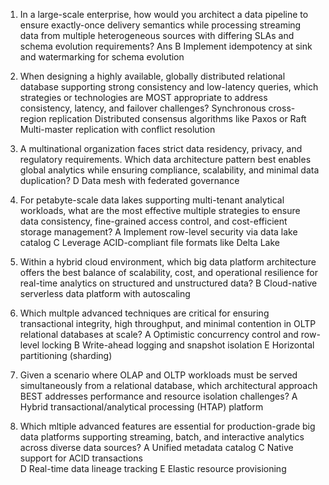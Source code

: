 1. In a large-scale enterprise, how would you architect a data pipeline to ensure exactly-once delivery semantics while processing streaming data from multiple heterogeneous sources with differing SLAs and schema evolution requirements?
Ans B Implement idempotency at sink and watermarking for schema evolution

2. When designing a highly available, globally distributed relational database supporting strong consistency and low-latency queries, which strategies or technologies are MOST appropriate to address consistency, latency, and failover challenges?
Synchronous cross-region replication
Distributed consensus algorithms like Paxos or Raft
Multi-master replication with conflict resolution

3. A multinational organization faces strict data residency, privacy, and regulatory requirements. Which data architecture pattern best enables global analytics while ensuring compliance, scalability, and minimal data duplication?
D Data mesh with federated governance

4. For petabyte-scale data lakes supporting multi-tenant analytical workloads, what are the most effective multiple strategies to ensure data consistency, fine-grained access control, and cost-efficient storage management?
A Implement row-level security via data lake catalog
C Leverage ACID-compliant file formats like Delta Lake

5. Within a hybrid cloud environment, which big data platform architecture offers the best balance of scalability, cost, and operational resilience for real-time analytics on structured and unstructured data?
B Cloud-native serverless data platform with autoscaling

6. Which multple advanced techniques are critical for ensuring transactional integrity, high throughput, and minimal contention in OLTP relational databases at scale?
A Optimistic concurrency control and row-level locking
B Write-ahead logging and snapshot isolation
E Horizontal partitioning (sharding)    

7. Given a scenario where OLAP and OLTP workloads must be served simultaneously from a relational database, which architectural approach BEST addresses performance and resource isolation challenges?
A Hybrid transactional/analytical processing (HTAP) platform   

8. Which mltiple advanced features are essential for production-grade big data platforms supporting streaming, batch, and interactive analytics across diverse data sources?
A Unified metadata catalog 
C Native support for ACID transactions  
D Real-time data lineage tracking
E Elastic resource provisioning
